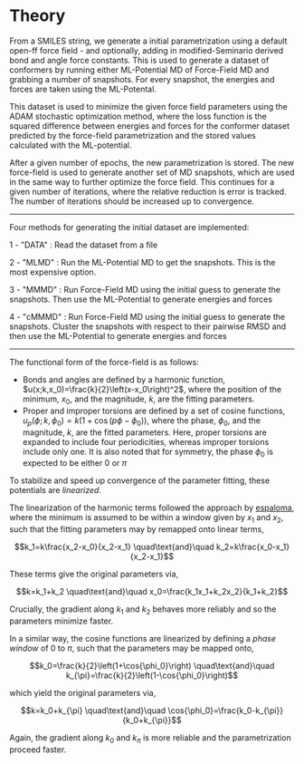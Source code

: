 # Theory

From a SMILES string, we generate a initial parametrization using a default open-ff force field - and optionally, adding in modified-Seminario derived bond and angle force constants. This is used to generate a dataset of conformers by running either ML-Potential MD of Force-Field MD and grabbing a number of snapshots. For every snapshot, the energies and forces are taken using the ML-Potental.

This dataset is used to minimize the given force field parameters using the ADAM stochastic optimization method, where the loss function is the squared difference between energies and forces for the conformer dataset predicted by the force-field parametrization and the stored values calculated with the ML-potential.

After a given number of epochs, the new parametrization is stored. The new force-field is used to generate another set of MD snapshots, which are used in the same way to further optimize the force field. This continues for a given number of iterations, where the relative reduction is error is tracked. The number of iterations should be increased up to convergence.

---
Four methods for generating the initial dataset are implemented:

 1 - "DATA" : Read the dataset from a file

 2 - "MLMD" : Run the ML-Potential MD to get the snapshots. This is the most expensive option.

 3 - "MMMD" : Run Force-Field MD using the initial guess to generate the snapshots. Then use the ML-Potential to generate energies and forces

 4 - "cMMMD" : Run Force-Field MD using the initial guess to generate the snapshots. Cluster the snapshots with respect to their pairwise RMSD and then use the ML-Potential to generate energies and forces

---
The functional form of the force-field is as follows:

- Bonds and angles are defined by a harmonic function,
$u(x;k,x_0)=\frac{k}{2}\left(x-x_0\right)^2$,
where the position of the minimum, $x_0$, and the magnitude, $k$, are the fitting parameters.
- Proper and improper torsions are defined by a set of cosine functions,
$u_p(\phi;k,\phi_0)=k\left(1+\cos{\left(p\phi-\phi_0\right)}\right)$,
where the phase, $\phi_0$, and the magnitude, $k$, are the fitted parameters. Here, proper torsions are expanded to include four periodicities, whereas improper torsions include only one. It is also noted that for symmetry, the phase $\phi_0$ is expected to be either 0 or $\pi$

To stabilize and speed up convergence of the parameter fitting, these potentials are *linearized*.

The linearization of the harmonic terms followed the approach by [espaloma](https://doi.org/10.1039/D2SC02739A), where the minimum is assumed to be within a window given by $x_1$ and $x_2$, such that the fitting parameters may by remapped onto linear terms,

$$k_1=k\frac{x_2-x_0}{x_2-x_1} \quad\text{and}\quad k_2=k\frac{x_0-x_1}{x_2-x_1}$$

These terms give the original parameters via,

$$k=k_1+k_2 \quad\text{and}\quad x_0=\frac{k_1x_1+k_2x_2}{k_1+k_2}$$

Crucially, the gradient along $k_1$ and $k_2$ behaves more reliably and so the parameters minimize faster.

In a similar way, the cosine functions are linearized by defining a *phase window* of 0 to $\pi$, such that the parameters may be mapped onto,

$$k_0=\frac{k}{2}\left(1+\cos{\phi_0}\right) \quad\text{and}\quad k_{\pi}=\frac{k}{2}\left(1-\cos{\phi_0}\right)$$

which yield the original parameters via,

$$k=k_0+k_{\pi} \quad\text{and}\quad \cos{\phi_0}=\frac{k_0-k_{\pi}}{k_0+k_{\pi}}$$

Again, the gradient along $k_0$ and $k_{\pi}$ is more reliable and the parametrization proceed faster.
